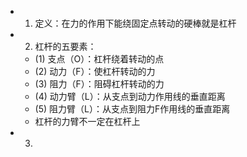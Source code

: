 -
  1. 定义：在力的作用下能绕固定点转动的硬棒就是杠杆
-
  2. 杠杆的五要素：
	- (1) 支点（O）：杠杆绕着转动的点
	- (2) 动力（F）：使杠杆转动的力
	- (3) 阻力（F）：阻碍杠杆转动的力
	- (4) 动力臂（L）：从支点到动力作用线的垂直距离
	- (5) 阻力臂（L）：从支点到阻力F作用线的垂直距离
	- 杠杆的力臂不一定在杠杆上
- 3.